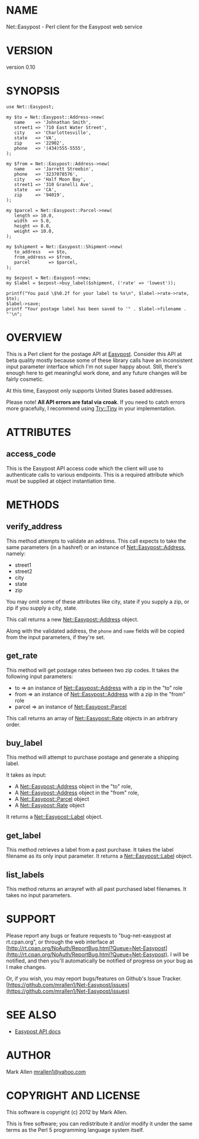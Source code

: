 # NAME

Net::Easypost - Perl client for the Easypost web service

# VERSION

version 0.10

# SYNOPSIS

    use Net::Easypost;

    my $to = Net::Easypost::Address->new(
       name    => 'Johnathan Smith',
       street1 => '710 East Water Street',
       city    => 'Charlottesville',
       state   => 'VA',
       zip     => '22902',
       phone   => '(434)555-5555',
    );

    my $from = Net::Easypost::Address->new(
       name    => 'Jarrett Streebin',
       phone   => '3237078576',
       city    => 'Half Moon Bay',
       street1 => '310 Granelli Ave',
       state   => 'CA',
       zip     => '94019',
    );

    my $parcel = Net::Easypost::Parcel->new(
       length => 10.0,
       width  => 5.0,
       height => 8.0,
       weight => 10.0,
    );

    my $shipment = Net::Easypost::Shipment->new(
       to_address   => $to,
       from_address => $from,
       parcel       => $parcel,
    );

    my $ezpost = Net::Easypost->new;
    my $label = $ezpost->buy_label($shipment, ('rate' => 'lowest'));

    printf("You paid \$%0.2f for your label to %s\n", $label->rate->rate, $to);
    $label->save;
    printf "Your postage label has been saved to '" . $label->filename . "'\n";

# OVERVIEW

This is a Perl client for the postage API at [Easypost](https://www.geteasypost.com). Consider this
API at beta quality mostly because some of these library calls have an inconsistent input
parameter interface which I'm not super happy about. Still, there's enough here to get 
meaningful work done, and any future changes will be fairly cosmetic.

At this time, Easypost only supports United States based addresses.

Please note! __All API errors are fatal via croak__. If you need to catch errors more gracefully, I 
recommend using [Try::Tiny](http://search.cpan.org/perldoc?Try::Tiny) in your implementation.

# ATTRIBUTES

## access\_code

This is the Easypost API access code which the client will use to authenticate
calls to various endpoints. This is a required attribute which must be supplied
at object instantiation time.

# METHODS

## verify\_address

This method attempts to validate an address. This call expects to take the same parameters 
(in a hashref) or an instance of [Net::Easypost::Address](http://search.cpan.org/perldoc?Net::Easypost::Address), namely:

- street1
- street2
- city
- state
- zip

You may omit some of these attributes like city, state if you supply a zip, or
zip if you supply a city, state. 

This call returns a new [Net::Easypost::Address](http://search.cpan.org/perldoc?Net::Easypost::Address) object.

Along with the validated address, the `phone` and `name` fields will be
copied from the input parameters, if they're set.

## get\_rate

This method will get postage rates between two zip codes. It takes the following input parameters:

- to => an instance of [Net::Easypost::Address](http://search.cpan.org/perldoc?Net::Easypost::Address) with a zip in the "to" role
- from => an instance of [Net::Easypost::Address](http://search.cpan.org/perldoc?Net::Easypost::Address) with a zip in the "from" role
- parcel => an instance of [Net::Easypost::Parcel](http://search.cpan.org/perldoc?Net::Easypost::Parcel)

This call returns an array of [Net::Easypost::Rate](http://search.cpan.org/perldoc?Net::Easypost::Rate) objects in an arbitrary order.

## buy\_label

This method will attempt to purchase postage and generate a shipping label.

It takes as input:

- A [Net::Easypost::Address](http://search.cpan.org/perldoc?Net::Easypost::Address) object in the "to" role,
- A [Net::Easypost::Address](http://search.cpan.org/perldoc?Net::Easypost::Address) object in the "from" role,
- A [Net::Easypost::Parcel](http://search.cpan.org/perldoc?Net::Easypost::Parcel) object
- A [Net::Easypost::Rate](http://search.cpan.org/perldoc?Net::Easypost::Rate) object

It returns a [Net::Easypost::Label](http://search.cpan.org/perldoc?Net::Easypost::Label) object.

## get\_label

This method retrieves a label from a past purchase. It takes the label filename as its 
only input parameter. It returns a [Net::Easypost::Label](http://search.cpan.org/perldoc?Net::Easypost::Label) object.

## list\_labels

This method returns an arrayref with all past purchased label filenames. It takes no
input parameters.

# SUPPORT

Please report any bugs or feature requests to "bug-net-easypost at
rt.cpan.org", or through the web interface at
[http://rt.cpan.org/NoAuth/ReportBug.html?Queue=Net-Easypost](http://rt.cpan.org/NoAuth/ReportBug.html?Queue=Net-Easypost).  I will
be notified, and then you'll automatically be notified of progress on
your bug as I make changes.

Or, if you wish, you may report bugs/features on Github's Issue Tracker.
[https://github.com/mrallen1/Net-Easypost/issues](https://github.com/mrallen1/Net-Easypost/issues)

# SEE ALSO

- [Easypost API docs](https://www.geteasypost.com/api)

# AUTHOR

Mark Allen <mrallen1@yahoo.com>

# COPYRIGHT AND LICENSE

This software is copyright (c) 2012 by Mark Allen.

This is free software; you can redistribute it and/or modify it under
the same terms as the Perl 5 programming language system itself.
